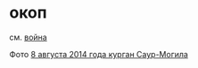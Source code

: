 # окоп

см. [война](/в/война.md)

Фото [8 августа 2014 года курган Саур-Могила](https://www.facebook.com/photo.php?fbid=467638243410236)
